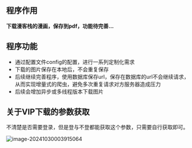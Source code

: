 ## 程序作用

**下载漫客栈的漫画，保存到pdf，功能待完善...**

## 程序功能
+ 通过配置文件config的配置，进行一系列定制化需求
+ 下载的图片保存在本地后，不会重复保存
+ 后续继续完善程序，使用数据库保存url，保存在数据库的url不会继续请求，从而实现增量式的爬虫，避免多次重复请求对方服务器造成压力
+ 后续会增加异步或多线程版本下载图片

## 关于VIP下载的参数获取
不清楚是否需要登录，但是登与不登都能获取这个参数，只需要自行获取即可。

![image-20241030003915064](E:\CursorProject\漫客栈\imgs\readme\image-20241030003915064.png)